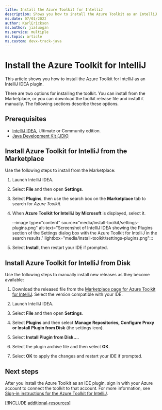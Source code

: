 ```yaml
---
title: Install the Azure Toolkit for IntelliJ
description: Shows you how to install the Azure Toolkit as an IntelliJ IDEA plugin.
ms.date: 07/01/2022
author: KarlErickson
ms.author: jialuogan
ms.service: multiple
ms.topic: article
ms.custom: devx-track-java
---
```


# Install the Azure Toolkit for IntelliJ

This article shows you how to install the Azure Toolkit for IntelliJ as an IntelliJ IDEA plugin.

There are two options for installing the toolkit. You can install from the Marketplace, or you can download the toolkit release file and install it manually. The following sections describe these options.

## Prerequisites

- [IntelliJ IDEA](https://www.jetbrains.com/idea/download/), Ultimate or Community edition.
- [Java Development Kit (JDK)](../fundamentals/java-support-on-azure.md)

## Install Azure Toolkit for IntelliJ from the Marketplace

Use the following steps to install from the Marketplace:

1. Launch IntelliJ IDEA.

1. Select **File** and then open **Settings**.

1. Select **Plugins**, then use the search box on the **Marketplace** tab to search for *Azure Toolkit*.

1. When **Azure Toolkit for IntelliJ by Microsoft** is displayed, select it.

   :::image type="content" source="media/install-toolkit/settings-plugins.png" alt-text="Screenshot of IntelliJ IDEA showing the Plugins section of the Settings dialog box with the Azure Toolkit for IntelliJ in the search results." lightbox="media/install-toolkit/settings-plugins.png":::

1. Select **Install**, then restart your IDE if prompted.

## Install Azure Toolkit for IntelliJ from Disk

Use the following steps to manually install new releases as they become available:

1. Download the released file from the [Marketplace page for Azure Toolkit for IntelliJ](https://plugins.jetbrains.com/plugin/8053-azure-toolkit-for-intellij/versions). Select the version compatible with your IDE.

1. Launch IntelliJ IDEA.

1. Select **File** and then open **Settings**.

1. Select **Plugins** and then select **Manage Repositories, Configure Proxy or Install Plugin from Disk** (the settings icon).

1. Select **Install Plugin from Disk...**.

1. Select the plugin archive file and then select **OK**.

1. Select **OK** to apply the changes and restart your IDE if prompted.

## Next steps

After you install the Azure Toolkit as an IDE plugin, sign in with your Azure account to connect the toolkit to that account. For more information, see [Sign-in instructions for the Azure Toolkit for IntelliJ](sign-in-instructions.md).

[!INCLUDE [additional-resources](includes/additional-resources.md)]

